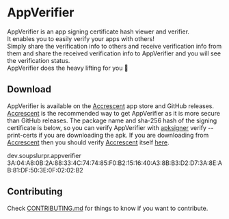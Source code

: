 # AppVerifier

AppVerifier is an app signing certificate hash viewer and verifier.\
It enables you to easily verify your apps with others!\
Simply share the verification info to others and receive verification info from them and
share the received verification info to AppVerifier and you will see the verification status.\
AppVerifier does the heavy lifting for you 💪

## Download

AppVerifier is available on the [Accrescent](https://accrescent.app) app store and GitHub releases.
[Accrescent](https://accrescent.app) is the recommended way to get AppVerifier as it is more secure than GitHub
releases.
The package name and sha-256 hash of the signing certificate is below, so you can verify AppVerifier with
[apksigner](https://developer.android.com/studio/command-line/apksigner#usage-verify) verify --print-certs if you
are downloading the apk. If you are downloading from [Accrescent](https://accrescent.app) then you should verify
[Accrescent](https://accrescent.app) itself [here](https://accrescent.app/faq#verifying).

dev.soupslurpr.appverifier
3A:04:A8:0B:2A:88:33:4C:74:74:85:F0:B2:15:16:40:A3:8B:B3:D2:D7:3A:8E:AB:81:DF:50:3E:0F:02:02:B2

[//]: # (## About)

[//]: # ()

[//]: # (Check out the official website at https://appverifier.soupslurpr.dev/ for more info and download.)

## Contributing

Check [CONTRIBUTING.md](https://github.com/soupslurpr/AppVerifier/blob/master/CONTRIBUTING.md) for things to know
if you want to contribute.

